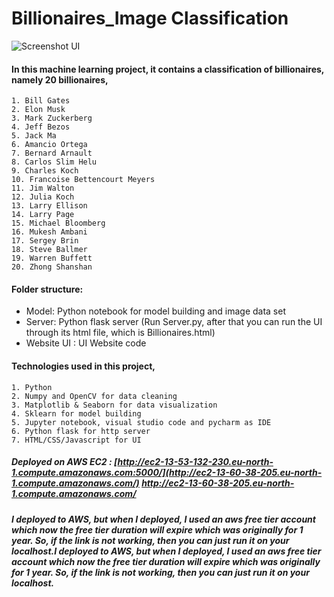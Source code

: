 # Billionaires_Image Classification

![Screenshot UI](https://github.com/Michs224/Billionaires_Image-Classification/assets/128117104/4dfac9f4-8c78-4d81-92e3-30b7e8ecab73)


#### In this machine learning project, it contains a classification of billionaires, namely 20 billionaires,

    1. Bill Gates
    2. Elon Musk
    3. Mark Zuckerberg
    4. Jeff Bezos
    5. Jack Ma
    6. Amancio Ortega
    7. Bernard Arnault
    8. Carlos Slim Helu
    9. Charles Koch
    10. Francoise Bettencourt Meyers
    11. Jim Walton
    12. Julia Koch
    13. Larry Ellison
    14. Larry Page
    15. Michael Bloomberg
    16. Mukesh Ambani
    17. Sergey Brin
    18. Steve Ballmer
    19. Warren Buffett
    20. Zhong Shanshan

#### Folder structure:

  - Model: Python notebook for model building and image data set
  - Server: Python flask server (Run Server.py, after that you can run the UI through its html file, which is Billionaires.html)
  - Website UI : UI Website code

#### Technologies used in this project,

    1. Python
    2. Numpy and OpenCV for data cleaning
    3. Matplotlib & Seaborn for data visualization
    4. Sklearn for model building
    5. Jupyter notebook, visual studio code and pycharm as IDE
    6. Python flask for http server
    7. HTML/CSS/Javascript for UI

##### Deployed on AWS EC2 : [http://ec2-13-53-132-230.eu-north-1.compute.amazonaws.com:5000/](http://ec2-13-60-38-205.eu-north-1.compute.amazonaws.com/) http://ec2-13-60-38-205.eu-north-1.compute.amazonaws.com/

_**I deployed to AWS, but when I deployed, I used an aws free tier account which now the free tier duration will expire which was originally for 1 year. So, if the link is not working, then you can just run it on your localhost.I deployed to AWS, but when I deployed, I used an aws free tier account which now the free tier duration will expire which was originally for 1 year. So, if the link is not working, then you can just run it on your localhost.**_
